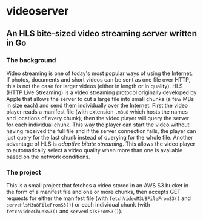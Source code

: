 # videoserver
## An HLS bite-sized video streaming server written in Go

### The background

Video streaming is one of today's most popular ways of using the Internet. If photos, documents and short videos can be sent as one file over HTTP, this is not the case for larger videos (either in length or in quality). HLS (HTTP Live Streaming) is a video streaming protocol originally developed by Apple that allows the server to cut a large file into small chunks (a few MBs in size each) and send them individually over the Internet. First the video player reads a manifest file (with extension `.m3u8` which hosts the names and locations of every chunk), then the video player will query the server for each individual chunk. This way the player can start the video without having received the full file and if the server connection fails, the player can just query for the last chunk instead of querying for the whole file. Another advantage of HLS is *adaptive bitate streaming*. This allows the video player to automatically select a video quality when more than one is available based on the network conditions. 

### The project

This is a small project that fetches a video stored in an AWS S3 bucket in the form of a manifest file and one or more chunks, then accepts GET requests for either the manifest file (with `fetchVideoM3U8FileFromS3()` and `serveHlsM3u8FileFromS3()`) or each individual chunk (with `fetchVideoChunkS3()` and `serveHlsTsFromS3()`). 

